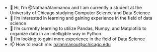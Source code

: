 - 👋 Hi, I’m @NathanAlanmanou and I am currently a student at the University of Chicago studying Computer Science and Data Science
- 👀 I’m interested in learning and gaining experience in the field of data science
- 🌱 I’m currently learning to utilize Pandas, Numpy, and Matplotlib to organize data in an intelligible way in Python
- 💞️ I’m looking to gaini more experience in the field of Data Science
- 📫 How to reach me: nalanmanou@uchicago.edu

<!---
NathanAlanmanou/NathanAlanmanou is a ✨ special ✨ repository because its `README.md` (this file) appears on your GitHub profile.
You can click the Preview link to take a look at your changes.
--->
